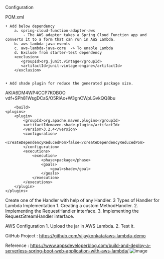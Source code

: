 Configuration 

POM.xml 

	• Add below dependency 
		a. spring-cloud-function-adapter-aws  
			- The AWS adapter takes a Spring Cloud Function app and converts it to a form that can run in AWS Lambda.
		b. aws-lambda-java-events
		c. aws-lambda-java-core  -> To enable Lambda 
		d. Exclude from starter-test dependency
		<exclusion>
		   <groupId>org.junit.vintage</groupId>
		   <artifactId>junit-vintage-engine</artifactId>
		</exclusion>
		
		
	• Add shade plugin for reduce the generated package size.
AKIA6DM4WP4CCP7KOBOO
vdf+SPh81WsgDCaS/O5RlAx+W3gnCWpLGvkQQ8bu


		<build>
    <plugins>
        <plugin>
            <groupId>org.apache.maven.plugins</groupId>
            <artifactId>maven-shade-plugin</artifactId>
            <version>3.2.4</version>
            <configuration>
                <createDependencyReducedPom>false</createDependencyReducedPom>
            </configuration>
            <executions>
                <execution>
                    <phase>package</phase>
                    <goals>
                        <goal>shade</goal>
                    </goals>
                </execution>
            </executions>
        </plugin>
    </plugins>
</build>



Create one of the Handler with help of any Handler. 
3 Types of Handler for Lambda Implementation
	1. Creating a custom MethodHandler.
	2. Implementing the RequestHandler interface.
	3. Implementing the RequestStreamHandler interface.

		
AWS Configuration
	1. Upload the jar in AWS Lambda.
	2. Test it.


GitHub Project : https://github.com/vijaykonkata/aws-lambda-demo 
		
Reference :  <https://www.appsdeveloperblog.com/build-and-deploy-a-serverless-spring-boot-web-application-with-aws-lambda/> 
![image](https://github.com/vijayktech/aws-notes/assets/143890916/4fc07ca4-6136-45c8-9861-a357a96f6133)
